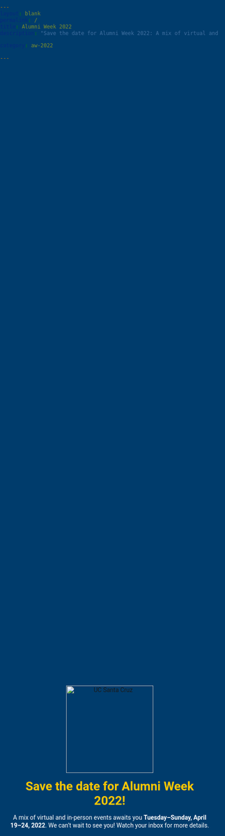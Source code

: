 ```yaml
---
layout: blank
permalink: /
title: Alumni Week 2022
description: "Save the date for Alumni Week 2022: A mix of virtual and in-person events awaits you Wednesday–Sunday, April 20–24, 2022. We can’t wait to see you! Watch your inbox for more details."

category: aw-2022

---
```

<div class="wrap">
  <div class="content">
    <a href="https://www.ucsc.edu"><img src="/assets/images/uc-santa-cruz-reverse.svg" alt="UC Santa Cruz" class="logo"></a>
    <h1>Save the date for Alumni Week 2022!</h1>
    <p>A mix of virtual and in-person events awaits you <strong>Tuesday–Sunday, April 19–24, 2022</strong>. We can’t wait to see you! Watch your inbox for more details.</p>
  </div>
</div>


<style>
body,
html {
  background: url("/assets/images/2022/background-2022.jpg")no-repeat #003c6c;
  background-position: center center;
  background-size: cover;
  color: #fff;
  font-family: "Roboto", sans-serif;
  height: 100%;
  margin: 0;
  padding: 0;
  width: 100%
}

.wrap {
  display: block;
  height: 100%;
  margin: 0 auto;
  position: relative;
  text-align: center;
  top: 35%;
  width: 100%
}

.content {
  display: block;
  margin: 0 auto;
  max-width: 800px;
  padding: 1em;
}

.logo {
  width: 200px;
}

h1 {
  color: #fdc700;
  margin: .5em;
}

p {
  line-height: 1.25em;
  margin: .5em;
}
</style>

